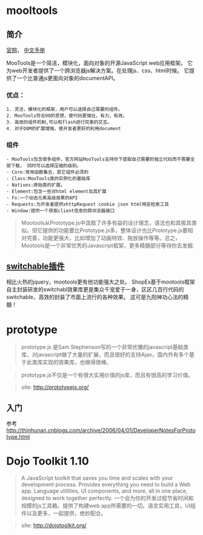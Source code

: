 mooltools
===============

## 简介
[官网](http://mootools.net/)， [中文手册](http://www.chinamootools.com/)

MooTools是一个简洁，模块化，面向对象的开源JavaScript web应用框架。
它为web开发者提供了一个跨浏览器js解决方案。在处理js、css、html时候。
它提供了一个比普通js更面向对象的documentAPI。

### 优点：
	1. 灵活，模块化的框架，用户可以选择自己需要的组件。
	2. MooTools符合OO的思想，使代码更强壮，有力，有效。
	3. 高效的组件机制,可以和flash进行完美的交互。
	4. 对于DOM的扩展增强，使开发者更好的利用document
### 组件
	- MooTools包含很多组件，官方网站MooTools支持你下提取自己需要的独立代码而不需要全部下载， 同时可以选择压缩的级别。
	- Core:常用函数集合，其它组件必须的
	- Class:MooTools类的实例化的基础库
	- Natives:原始类的扩展。
	- Element:包含一些对html element及其扩展
	- Fx:一个动态元素高级效果的API
	- Requests:为开发者提供xhttpRequest cookie json html特定检索工具
	- Window:提供一个获取client信息的跨浏览器接口

> Mootools从Prototype.js中汲取了许多有益的设计理念，语法也和其极其类似。但它提供的功能要比Prototype.js多，整体设计也比Prototype.js要相对完善，功能更强大，比如增加了动画特效、拖放操作等等。总之，Mootools是一个非常优秀的Javascript框架，更多精髓部分等待你去发掘.





## [switchable插件](http://wiki.zx.shopex.cn/advance/mootools.html)
相比火热的jquery，mootools更有他功能强大之处。
ShopEx基于mootools框架自主封装研发的switchabl效果库更是集众千宠爱于一身，区区几百行代码的switchable，高效的封装了市面上流行的各种效果。
这可是九阳神功心法的精髓！













prototype
=============

> prototype.js 是Sam Stephenson写的一个非常优雅的javascript基础类库，对javascript做了大量的扩展，而且很好的支持Ajax，国内外有多个基于此类库实现的效果库，也做得很棒。

> prototype.js不仅是一个有很大实用价值的js库，而且有很高的学习价值。

> site: http://prototypejs.org/

## 入门

参考 http://thinhunan.cnblogs.com/archive/2006/04/01/DeveloperNotesForPrototype.html














Dojo Toolkit 1.10
===================

> A JavaScript toolkit that saves you time and scales with your development process. Provides everything you need to build a Web app. Language utilities, UI components, and more, all in one place, designed to work together perfectly. 一个会为你的开发过程节省时间和规模的js工具箱。提供了构建web app所需要的一切。语言实用工具，UI组件以及更多，一起提供，绝妙配合。

> site: http://dojotoolkit.org/





